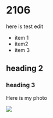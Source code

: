 # 2106 

here is test edit

* item 1
* item2
* item 3

## heading 2

### heading 3

Here is my photo

![](https://www.google.com/images/branding/googlelogo/2x/googlelogo_color_272x92dp.png)
